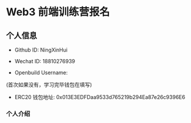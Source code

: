 # Web3 前端训练营报名

## 个人信息

* Github ID: NingXinHui

* Wechat ID: 18810276939

* Openbuild Username: 

(首次如果没有，学习完毕钱包在填写)

* ERC20 钱包地址: 0x013E3EDFDaa9533d765219b294Ea87e26c9396E6

### 个人介绍


